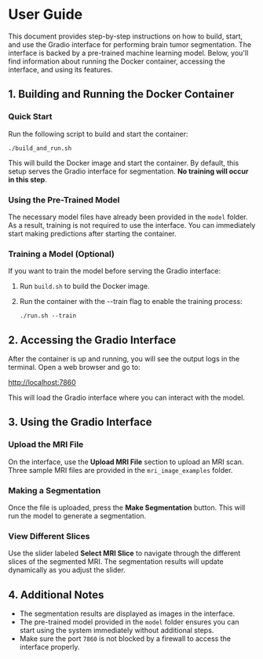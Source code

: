 # User Guide

This document provides step-by-step instructions on how to build, start, and use the Gradio interface for performing brain tumor segmentation. The interface is backed by a pre-trained machine learning model. Below, you'll find information about running the Docker container, accessing the interface, and using its features.

## 1. Building and Running the Docker Container

### Quick Start

Run the following script to build and start the container:

```shell
./build_and_run.sh
```

This will build the Docker image and start the container. By default, this setup serves the Gradio interface for segmentation. **No training will occur in this step**.

### Using the Pre-Trained Model

The necessary model files have already been provided in the `model` folder. As a result, training is not required to use the interface. You can immediately start making predictions after starting the container.

### Training a Model (Optional)

If you want to train the model before serving the Gradio interface:

1. Run `build.sh` to build the Docker image.
2. Run the container with the --train flag to enable the training process:

    ```shell
    ./run.sh --train
    ```

## 2. Accessing the Gradio Interface

After the container is up and running, you will see the output logs in the terminal. Open a web browser and go to:

[http://localhost:7860](http://localhost:7860)

This will load the Gradio interface where you can interact with the model.

## 3. Using the Gradio Interface

### Upload the MRI File

On the interface, use the **Upload MRI File** section to upload an MRI scan. Three sample MRI files are provided in the `mri_image_examples` folder.

### Making a Segmentation

Once the file is uploaded, press the **Make Segmentation** button. This will run the model to generate a segmentation.

### View Different Slices

Use the slider labeled **Select MRI Slice** to navigate through the different slices of the segmented MRI. The segmentation results will update dynamically as you adjust the slider.

## 4. Additional Notes

* The segmentation results are displayed as images in the interface.
* The pre-trained model provided in the `model` folder ensures you can start using the system immediately without additional steps.
* Make sure the port `7860` is not blocked by a firewall to access the interface properly.
